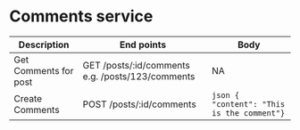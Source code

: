 # Comments service

| Description           | End points                                       | Body                                            |
| --------------------- | ------------------------------------------------ | ----------------------------------------------- |
| Get Comments for post | GET /posts/:id/comments e.g. /posts/123/comments | NA                                              |
| Create Comments       | POST /posts/:id/comments                         | ```json { "content": "This is the comment"} ``` |  |